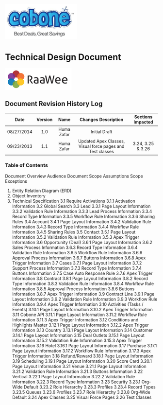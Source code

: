 ![Alt Text](https://github.com/humazafar/testRepo/blob/master/Cobone.png?raw=true)

# Technical Design Document

![Alt Text](https://github.com/humazafar/testRepo/blob/master/Raawee.png?raw=true)

<!--BREAK-->

## Document Revision History Log
| Date | Version  | Name  | Changes Description | Sections Impacted  |
|:-:|:-:|:-:|:-:|:-:|
| 08/27/2014  | 1.0  |  Huma Zafar | Initial Draft  |   |
|  09/23/2013 |  1.1 |  Huma Zafar | Updated Apex Classes, Visual force pages and Test classes  |  3.24, 3.25 & 3.26 |

### Table of Contents
Document Overview
Audience
Document Scope
Assumptions
Scope Exceptions
1.	Entity Relation Diagram (ERD)
2.	Object Inventory
3.	Technical Specification
3.1	Require Activations
3.1.1	Activation Information
3.2	Global Search
3.3	Lead
3.3.1	Page Layout Information
3.3.2	Validation Rule Information
3.3.3	Lead Process Information
3.3.4	Record Type Information
3.3.5	Workflow Rule Information
3.3.6	Sharing Rules
3.4	Account
3.4.1	Page Layout Information
3.4.2	Validation Rule Information
3.4.3	Record Type Information
3.4.4	Workflow Rule Information
3.4.5	Sharing Rules
3.5	Contact
3.5.1	Page Layout Information
3.5.2	Validation Rule Information
3.5.3	Apex Trigger Information
3.6	Opportunity (Deal)
3.6.1	Page Layout Information
3.6.2	Sales Process Information
3.6.3	Record Type Information
3.6.4	Validation Rule Information
3.6.5	Workflow Rule Information
3.6.6	Approval Process Information
3.6.7	Buttons Information
3.6.8	Apex Trigger Information
3.7	Cases
3.7.1	Page Layout Information
3.7.2	Support Process Information
3.7.3	Record Type Information
3.7.4	Buttons Information
3.7.5	Case Auto Response Rule
3.7.6	Apex Trigger Information
3.8	Contract
3.8.1	Page Layout Information
3.8.2	Record Type Information
3.8.3	Validation Rule Information
3.8.4	Workflow Rule Information
3.8.5	Approval Process Information
3.8.6	Buttons Information
3.8.7	Apex Trigger Information
3.9	Contract Line
3.9.1	Page Layout Information
3.9.2	Validation Rule Information
3.9.3	Workflow Rule Information
3.9.4	Apex Trigger Information
3.10	Activities (Tasks / Events)
3.10.1	Page Layout Information
3.10.2	Apex Trigger Information
3.11	Cobone API
3.11.1	Page Layout Information
3.11.2	Workflow Rule Information
3.11.3	Apex Trigger Information
3.12	Conditions and Highlights Master
3.12.1	Page Layout Information
3.12.2	Apex Trigger Information
3.13	Country
3.13.1	Page Layout Information
3.14	Customer
3.14.1	Page Layout Information
3.15	Deal Outlets
3.15.1	Page Layout Information
3.15.2	Validation Rule Information
3.15.3	Apex Trigger Information
3.16	Hotel
3.16.1	Page Layout Information
3.17	Purchase
3.17.1	Page Layout Information
3.17.2	Workflow Rule Information
3.17.3	Apex Trigger Information
3.18	Refund/Reward
3.18.1	Page Layout Information
3.19	Scheduling
3.19.1	Page Layout Information
3.20	Score Card
3.20.1	Page Layout Information
3.21	Venue
3.21.1	Page Layout Information
3.21.2	Validation Rule Information
3.21.3	Buttons Information
3.22	Vertical
3.22.1	Page Layout Information
3.22.2	Validation Rule Information
3.22.3	Record Type Information
3.23	Security
3.23.1	Org-Wide Default
3.23.2	Role Hierarchy
3.23.3	Profiles
3.23.4	Record Types
3.23.5	Queues
3.23.6	Profiles
3.23.7	Role Hierarchy
3.23.8	Org-Wide Default
3.24	Apex Classes
3.25	Visual Force Pages
3.26	Test Classes

